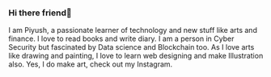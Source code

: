 ### Hi there friend👋

<!--
**piyushimself/piyushimself** is a ✨ _special_ ✨ repository because its `README.md` (this file) appears on your GitHub profile.

Here are some ideas to get you started:

- 🔭 I’m currently working on ...
- 🌱 I’m currently learning ...
- 👯 I’m looking to collaborate on ...
- 🤔 I’m looking for help with ...
- 💬 Ask me about ...
- 📫 How to reach me: ...
- 😄 Pronouns: ...
- ⚡ Fun fact: ...
-->
I am Piyush, a passionate learner of technology and new stuff like arts and finance. I love to read books and write diary. I am a person in Cyber Security but fascinated by Data science and Blockchain too. As I love arts like drawing and painting, I love to learn web designing and make Illustration also. Yes, I do make art, check out my Instagram.
